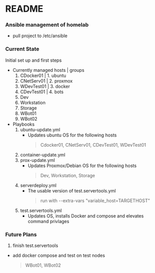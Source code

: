 # README

### Ansible management of homelab
- pull project to /etc/ansible
### Current State
Initial set up and first steps
- Currently managed hosts | groups
  1. CDocker01            | 1. ubuntu
  2. CNetServ01           | 2. proxmox
  3. WDevTest01           | 3. docker
  4. CDevTest01           | 4. bots
  5. Dev
  6. Workstation
  7. Storage
  8. WBot01
  9. WBot02
- Playbooks
  1. ubuntu-update.yml
     - Updates ubuntu OS for the following hosts
       > Cdocker01, CNetServ01, CDevTest01, WDevTest01
  2. container-update.yml
  3. prox-update.yml
     - Updates Proxmox/Debian OS for the following hosts
       > Dev, Workstation, Storage
  4. serverdeploy.yml
     - The usable version of test.servertools.yml
       > run with --extra-vars "variable_host=TARGETHOST"
  5. test.servertools.yml
     - Updates OS, installs Docker and compose and elevates command privlages

### Future Plans
1. finish test.servertools
  - add docker compose and test on test nodes
    > WBot01, WBot02
